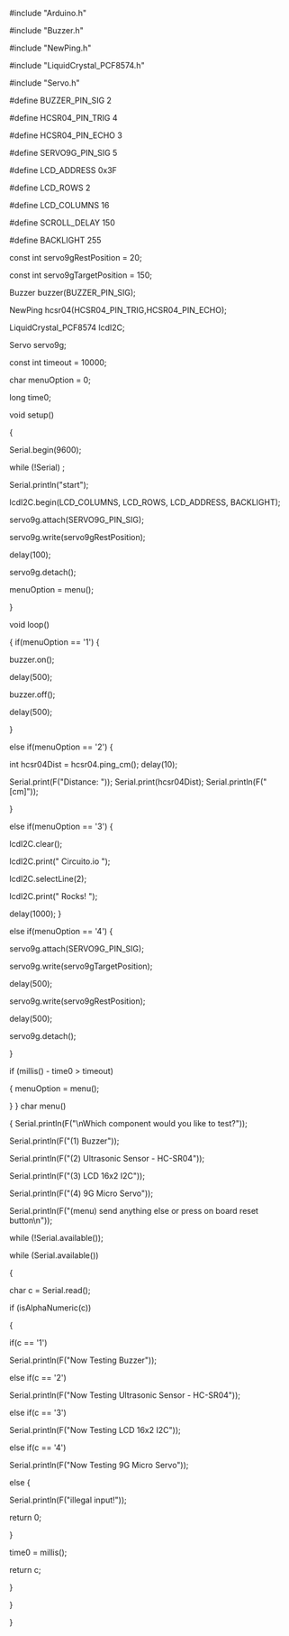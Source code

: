#include "Arduino.h"

#include "Buzzer.h"

#include "NewPing.h"

#include "LiquidCrystal_PCF8574.h"

#include "Servo.h"

#define BUZZER_PIN_SIG 2

#define HCSR04_PIN_TRIG 4

#define HCSR04_PIN_ECHO 3

#define SERVO9G_PIN_SIG 5

#define LCD_ADDRESS 0x3F

#define LCD_ROWS 2

#define LCD_COLUMNS 16

#define SCROLL_DELAY 150

#define BACKLIGHT 255

const int servo9gRestPosition = 20;

const int servo9gTargetPosition = 150; 

Buzzer buzzer(BUZZER_PIN_SIG);

NewPing hcsr04(HCSR04_PIN_TRIG,HCSR04_PIN_ECHO);

LiquidCrystal_PCF8574 lcdI2C;

Servo servo9g;

const int timeout = 10000;

char menuOption = 0;

long time0;

void setup()

{

 Serial.begin(9600);
 
 while (!Serial) ;
 
 Serial.println("start");
 
 lcdI2C.begin(LCD_COLUMNS, LCD_ROWS, LCD_ADDRESS, 
BACKLIGHT);

 servo9g.attach(SERVO9G_PIN_SIG);
 
 servo9g.write(servo9gRestPosition);
 
 delay(100);
 
 servo9g.detach();
 
 menuOption = menu();
 
}

void loop() 

{ if(menuOption == '1') {

 buzzer.on(); 
 
 delay(500); 
 
 buzzer.off(); 
 
 delay(500); 
 
 }
 
 else if(menuOption == '2') {
 
 int hcsr04Dist = hcsr04.ping_cm();
 delay(10);
 
 Serial.print(F("Distance: ")); Serial.print(hcsr04Dist); Serial.println(F("[cm]"));
 
 }
 
 else if(menuOption == '3') 
 {
 
 lcdI2C.clear();
 
 lcdI2C.print(" Circuito.io ");
 
 lcdI2C.selectLine(2); 
 
 lcdI2C.print(" Rocks! "); 
 
 delay(1000);
 }
 
 else if(menuOption == '4') {
 
 servo9g.attach(SERVO9G_PIN_SIG); 
 
 servo9g.write(servo9gTargetPosition); 
 
 delay(500); 
 
 servo9g.write(servo9gRestPosition); 
 
 delay(500); 
 
 servo9g.detach(); 
 
 }

 if (millis() - time0 > timeout)
 
 {
 menuOption = menu();
 
 } }
char menu()

{
 Serial.println(F("\nWhich component would you like to test?"));
 
 Serial.println(F("(1) Buzzer"));
 
 Serial.println(F("(2) Ultrasonic Sensor - HC-SR04"));
 
 Serial.println(F("(3) LCD 16x2 I2C"));
 
 Serial.println(F("(4) 9G Micro Servo"));
 
 Serial.println(F("(menu) send anything else or press on board reset button\n"));
 
 while (!Serial.available());
 
 while (Serial.available()) 
 
 {
 
 char c = Serial.read();
 
 if (isAlphaNumeric(c))
 
 { 
 
 if(c == '1') 
 
 Serial.println(F("Now Testing Buzzer"));
 
 else if(c == '2') 
 
 Serial.println(F("Now Testing Ultrasonic Sensor - HC-SR04"));
 
 else if(c == '3') 
 
 Serial.println(F("Now Testing LCD 16x2 I2C"));
 
 else if(c == '4') 
 
 Serial.println(F("Now Testing 9G Micro Servo"));
 
 else
 {
 
 Serial.println(F("illegal input!"));
 
 return 0;
 
 }
 
 time0 = millis();
 
 return c;
 
 }
 
 }
 
 }
